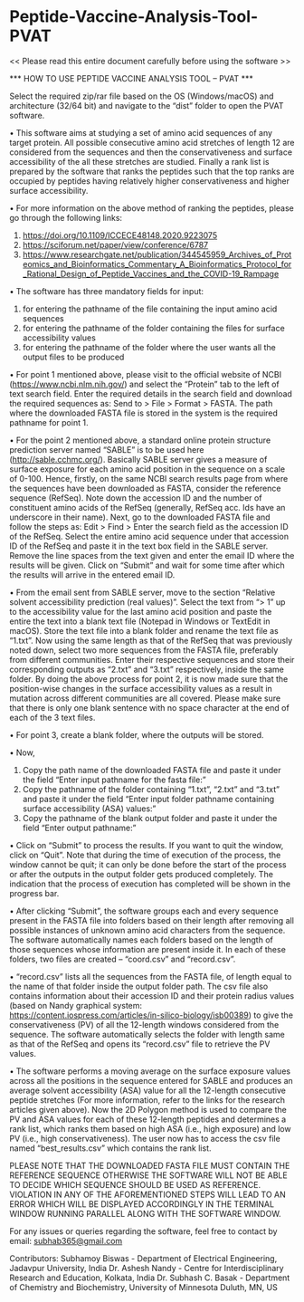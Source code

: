 # Peptide-Vaccine-Analysis-Tool-PVAT
<< Please read this entire document carefully before using the software >>

*** HOW TO USE PEPTIDE VACCINE ANALYSIS TOOL – PVAT ***

Select the required zip/rar file based on the OS (Windows/macOS) and architecture (32/64 bit) and navigate to the “dist” folder to open the PVAT software.

•	This software aims at studying a set of amino acid sequences of any target protein. All possible consecutive amino acid stretches of length 12 are considered from the sequences and then the conservativeness and surface accessibility of the all these stretches are studied. Finally a rank list is prepared by the software that ranks the peptides such that the top ranks are occupied by peptides having relatively higher conservativeness and higher surface accessibility. 

•	For more information on the above method of ranking the peptides, please go through the following links:
1.	https://doi.org/10.1109/ICCECE48148.2020.9223075 
2.	https://sciforum.net/paper/view/conference/6787 
3.	https://www.researchgate.net/publication/344545959_Archives_of_Proteomics_and_Bioinformatics_Commentary_A_Bioinformatics_Protocol_for_Rational_Design_of_Peptide_Vaccines_and_the_COVID-19_Rampage 

•	The software has three mandatory fields for input:
1.	for entering the pathname of the file containing the input amino acid sequences
2.	for entering the pathname of the folder containing the files for surface accessibility values
3.	for entering the pathname of the folder where the user wants all the output files to be produced

•	For point 1 mentioned above, please visit to the official website of NCBI (https://www.ncbi.nlm.nih.gov/) and select the “Protein” tab to the left of text search field. Enter the required details in the search field and download the required sequences as: Send to > File > Format > FASTA. The path where the downloaded FASTA file is stored in the system is the required pathname for point 1.

•	For the point 2 mentioned above, a standard online protein structure prediction server named “SABLE” is to be used here (http://sable.cchmc.org/). Basically SABLE server gives a measure of surface exposure for each amino acid position in the sequence on a scale of 0-100. Hence, firstly, on the same NCBI search results page from where the sequences have been downloaded as FASTA, consider the reference sequence (RefSeq). Note down the accession ID and the number of constituent amino acids of the RefSeq (generally, RefSeq acc. Ids have an underscore in their name). Next, go to the downloaded FASTA file and follow the steps as: Edit > Find > Enter the search field as the accession ID of the RefSeq. Select the entire amino acid sequence under that accession ID of the RefSeq and paste it in the text box field in the SABLE server. Remove the line spaces from the text given and enter the email ID where the results will be given. Click on “Submit” and wait for some time after which the results will arrive in the entered email ID.

•	From the email sent from SABLE server, move to the section “Relative solvent accessibility prediction (real values)”. Select the text from “>  1” up to the accessibility value for the last amino acid position and paste the entire the text into a blank text file (Notepad in Windows or TextEdit in macOS). Store the text file into a blank folder and rename the text file as “1.txt”. Now using the same length as that of the RefSeq that was previously noted down, select two more sequences from the FASTA file, preferably from different communities. Enter their respective sequences and store their corresponding outputs as “2.txt” and “3.txt” respectively, inside the same folder. By doing the above process for point 2, it is now made sure that the position-wise changes in the surface accessibility values as a result in mutation across different communities are all covered. Please make sure that there is only one blank sentence with no space character at the end of each of the 3 text files. 

•	For point 3, create a blank folder, where the outputs will be stored.

•	 Now,
1.	Copy the path name of the downloaded FASTA file and paste it under the field “Enter input pathname for the fasta file:”
2.	Copy the pathname of the folder containing “1.txt”, “2.txt” and “3.txt” and paste it under the field “Enter input folder pathname containing surface accessibility (ASA) values:”
3.	Copy the pathname of the blank output folder and paste it under the field “Enter output pathname:”

•	Click on “Submit” to process the results. If you want to quit the window, click on “Quit”. Note that during the time of execution of the process, the window cannot be quit; it can only be done before the start of the process or after the outputs in the output folder gets produced completely. The indication that the process of execution has completed will be shown in the progress bar.

•	After clicking “Submit”,  the software groups each and every sequence present in the FASTA file into folders based on their length after removing all possible instances of unknown amino acid characters from the sequence. The software automatically names each folders based on the length of those sequences whose information are present inside it. In each of these folders, two files are created – “coord.csv” and “record.csv”.

•	“record.csv” lists all the sequences from the FASTA file, of length equal to the name of that folder inside the output folder path. The csv file also contains information about their accession ID and their protein radius values (based on Nandy graphical system: https://content.iospress.com/articles/in-silico-biology/isb00389) to give the conservativeness (PV) of all the 12-length windows considered from the sequence. The software automatically selects the folder with length same as that of the RefSeq and opens its “record.csv” file to retrieve the PV values.

•	The software performs a moving average on the surface exposure values across all the positions in the sequence entered for SABLE and produces an average solvent accessibility (ASA) value for all the 12-length consecutive peptide stretches (For more information, refer to the links for the research articles given above). Now the 2D Polygon method is used to compare the PV and ASA values for each of these 12-length peptides and determines a rank list, which ranks them based on high ASA (i.e., high exposure) and low PV (i.e., high conservativeness). The user now has to access the csv file named “best_results.csv” which contains the rank list.

PLEASE NOTE THAT THE DOWNLOADED FASTA FILE MUST CONTAIN THE REFERENCE SEQUENCE OTHERWISE THE SOFTWARE WILL NOT BE ABLE TO DECIDE WHICH SEQUENCE SHOULD BE USED AS REFERENCE.
VIOLATION IN ANY OF THE AFOREMENTIONED STEPS WILL LEAD TO AN ERROR WHICH WILL BE DISPLAYED ACCORDINGLY IN THE TERMINAL WINDOW RUNNING PARALLEL ALONG WITH THE SOFTWARE WINDOW.

For any issues or queries regarding the software, feel free to contact by email: subhab365@gmail.com

Contributors:
Subhamoy Biswas - Department of Electrical Engineering, Jadavpur University, India
Dr. Ashesh Nandy - Centre for Interdisciplinary Research and Education, Kolkata, India
Dr. Subhash C. Basak - Department of Chemistry and Biochemistry, University of Minnesota Duluth, MN, US
